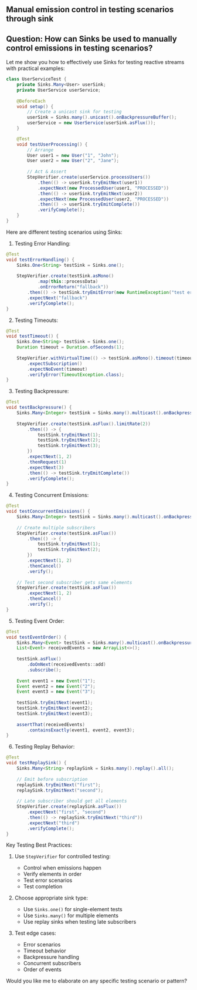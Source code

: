 Manual emission control in testing scenarios through sink
---
**Question**:
**How can Sinks be used to manually control emissions in testing scenarios?**
---

Let me show you how to effectively use Sinks for testing reactive streams with practical examples:

```java
class UserServiceTest {
    private Sinks.Many<User> userSink;
    private UserService userService;
    
    @BeforeEach
    void setup() {
        // Create a unicast sink for testing
        userSink = Sinks.many().unicast().onBackpressureBuffer();
        userService = new UserService(userSink.asFlux());
    }

    @Test
    void testUserProcessing() {
        // Arrange
        User user1 = new User("1", "John");
        User user2 = new User("2", "Jane");
        
        // Act & Assert
        StepVerifier.create(userService.processUsers())
            .then(() -> userSink.tryEmitNext(user1))
            .expectNext(new ProcessedUser(user1, "PROCESSED"))
            .then(() -> userSink.tryEmitNext(user2))
            .expectNext(new ProcessedUser(user2, "PROCESSED"))
            .then(() -> userSink.tryEmitComplete())
            .verifyComplete();
    }
}
```

Here are different testing scenarios using Sinks:

1. Testing Error Handling:
```java
@Test
void testErrorHandling() {
    Sinks.One<String> testSink = Sinks.one();
    
    StepVerifier.create(testSink.asMono()
            .map(this::processData)
            .onErrorReturn("fallback"))
        .then(() -> testSink.tryEmitError(new RuntimeException("test error")))
        .expectNext("fallback")
        .verifyComplete();
}
```

2. Testing Timeouts:
```java
@Test
void testTimeout() {
    Sinks.One<String> testSink = Sinks.one();
    Duration timeout = Duration.ofSeconds(1);
    
    StepVerifier.withVirtualTime(() -> testSink.asMono().timeout(timeout))
        .expectSubscription()
        .expectNoEvent(timeout)
        .verifyError(TimeoutException.class);
}
```

3. Testing Backpressure:
```java
@Test
void testBackpressure() {
    Sinks.Many<Integer> testSink = Sinks.many().multicast().onBackpressureBuffer();
    
    StepVerifier.create(testSink.asFlux().limitRate(2))
        .then(() -> {
            testSink.tryEmitNext(1);
            testSink.tryEmitNext(2);
            testSink.tryEmitNext(3);
        })
        .expectNext(1, 2)
        .thenRequest(1)
        .expectNext(3)
        .then(() -> testSink.tryEmitComplete())
        .verifyComplete();
}
```

4. Testing Concurrent Emissions:
```java
@Test
void testConcurrentEmissions() {
    Sinks.Many<Integer> testSink = Sinks.many().multicast().onBackpressureBuffer();
    
    // Create multiple subscribers
    StepVerifier.create(testSink.asFlux())
        .then(() -> {
            testSink.tryEmitNext(1);
            testSink.tryEmitNext(2);
        })
        .expectNext(1, 2)
        .thenCancel()
        .verify();
    
    // Test second subscriber gets same elements
    StepVerifier.create(testSink.asFlux())
        .expectNext(1, 2)
        .thenCancel()
        .verify();
}
```

5. Testing Event Order:
```java
@Test
void testEventOrder() {
    Sinks.Many<Event> testSink = Sinks.many().multicast().onBackpressureBuffer();
    List<Event> receivedEvents = new ArrayList<>();
    
    testSink.asFlux()
        .doOnNext(receivedEvents::add)
        .subscribe();
        
    Event event1 = new Event("1");
    Event event2 = new Event("2");
    Event event3 = new Event("3");
    
    testSink.tryEmitNext(event1);
    testSink.tryEmitNext(event2);
    testSink.tryEmitNext(event3);
    
    assertThat(receivedEvents)
        .containsExactly(event1, event2, event3);
}
```

6. Testing Replay Behavior:
```java
@Test
void testReplaySink() {
    Sinks.Many<String> replaySink = Sinks.many().replay().all();
    
    // Emit before subscription
    replaySink.tryEmitNext("first");
    replaySink.tryEmitNext("second");
    
    // Late subscriber should get all elements
    StepVerifier.create(replaySink.asFlux())
        .expectNext("first", "second")
        .then(() -> replaySink.tryEmitNext("third"))
        .expectNext("third")
        .verifyComplete();
}
```

Key Testing Best Practices:

1. Use `StepVerifier` for controlled testing:
    - Control when emissions happen
    - Verify elements in order
    - Test error scenarios
    - Test completion

2. Choose appropriate sink type:
    - Use `Sinks.one()` for single-element tests
    - Use `Sinks.many()` for multiple elements
    - Use replay sinks when testing late subscribers

3. Test edge cases:
    - Error scenarios
    - Timeout behavior
    - Backpressure handling
    - Concurrent subscribers
    - Order of events

Would you like me to elaborate on any specific testing scenario or pattern?